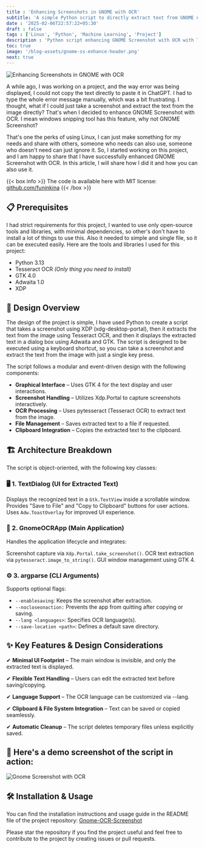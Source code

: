 ```yaml
---
title : 'Enhancing Screenshots in GNOME with OCR'
subtitle: 'A simple Python script to directly extract text from GNOME native screenshot menu.'
date : '2025-02-06T22:57:22+05:30'
draft : false
tags : ['Linux', 'Python', 'Machine Learning', 'Project']
description : 'Python script enhancing GNOME Screenshot with OCR with Tesseract'
toc: true
image: '/blog-assets/gnome-ss-enhance-header.png'
next: true
---
```


![Enhancing Screenshots in GNOME with OCR](/blog-assets/gnome-ss-enhance-header.png)

A while ago, I was working on a project, and the way error was being displayed, I could not copy the text directly to paste it in ChatGPT. I had to type the whole error message manually, which was a bit frustrating. I thought, what if I could just take a screenshot and extract the text from the image directly? That's when I decided to enhance GNOME Screenshot with OCR. I mean windows snipping tool has this feature, why not GNOME Screenshot?

That's one the perks of using Linux, I can just make something for my needs and share with others, someone who needs can also use, someone who doesn't need can just ignore it. So, I started working on this project, and I am happy to share that I have successfully enhanced GNOME Screenshot with OCR. In this article, I will share how I did it and how you can also use it.

{{< box info >}}
The code is available here with MIT license: [github.com/funinkina](https://github.com/funinkina/Gnome-OCR-Screenshot/)
{{< /box >}}

## 📋 Prerequisites
I had strict requirements for this project, I wanted to use only open-source tools and libraries, with minimal dependencies, so other's don't have to install a lot of things to use this. Also it needed to simple and single file, so it can be executed easily. Here are the tools and libraries I used for this project:
- Python 3.13
- Tesseract OCR *(Only thing you need to install)*
- GTK 4.0
- Adwaita 1.0
- XDP

## 🎨 Design Overview
The design of the project is simple, I have used Python to create a script that takes a screenshot using XDP (xdg-desktop-portal), then it extracts the text from the image using Tesseract OCR, and then it displays the extracted text in a dialog box using Adwaita and GTK. The script is designed to be executed using a keyboard shortcut, so you can take a screenshot and extract the text from the image with just a single key press.

The script follows a modular and event-driven design with the following components:

- **Graphical Interface** – Uses GTK 4 for the text display and user interactions.
- **Screenshot Handling** – Utilizes Xdp.Portal to capture screenshots interactively.
- **OCR Processing** – Uses pytesseract (Tesseract OCR) to extract text from the image.
- **File Management** – Saves extracted text to a file if requested.
- **Clipboard Integration** – Copies the extracted text to the clipboard.

## 🏗️ Architecture Breakdown

The script is object-oriented, with the following key classes:
### 🖥️ 1. TextDialog (UI for Extracted Text)

Displays the recognized text in a `Gtk.TextView` inside a scrollable window.
Provides "Save to File" and "Copy to Clipboard" buttons for user actions.
Uses `Adw.ToastOverlay` for improved UI experience.

### 🚀 2. GnomeOCRApp (Main Application)

Handles the application lifecycle and integrates:

Screenshot capture via `Xdp.Portal.take_screenshot()`.
OCR text extraction via `pytesseract.image_to_string()`.
GUI window management using GTK 4.

### ⚙️ 3. argparse (CLI Arguments)

Supports optional flags:

- `--enablesaving`: Keeps the screenshot after extraction.
- `--nocloseonaction:` Prevents the app from quitting after copying or saving.
- `--lang <languages>`: Specifies OCR language(s).
- `--save-location <path>`: Defines a default save directory.

## ✨ Key Features & Design Considerations

✔ **Minimal UI Footprint** – The main window is invisible, and only the extracted text is displayed.

✔ **Flexible Text Handling** – Users can edit the extracted text before saving/copying.

✔ **Language Support** – The OCR language can be customized via --lang.

✔ **Clipboard & File System Integration** – Text can be saved or copied seamlessly.

✔ **Automatic Cleanup** – The script deletes temporary files unless explicitly saved.

## 🌟 Here's a demo screenshot of the script in action:
![Gnome Screenshot with OCR](/blog-assets/gnome-ss-demo.png)

## 🛠️ Installation & Usage
You can find the installation instructions and usage guide in the README file of the project repository: [Gnome-OCR-Screenshot](https://github.com/funinkina/Gnome-OCR-Screenshot)

Please star the repository if you find the project useful and feel free to contribute to the project by creating issues or pull requests.
